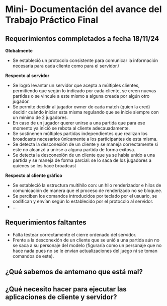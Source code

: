 # Mini- Documentación del avance del Trabajo Práctico Final
## Requerimientos commpletados a fecha 18/11/24
**Globalmente**
* Se estableció un protocolo consistente para comunicar la información necesaria para cada cliente como para el servidor.\

**Respecto al servidor**
* Se logró levantar un servidor que acepta a múltiples clientes, permitiendo que según lo indicado por cada cliente, se creen nuevas partidas o se vincule a este mismo a alguna creada por algún otro jugador.
* Se permite decidir al jugador owner de cada match (quien la creó) decidir cuándo iniciar esta misma regulando que se inicie siempre con un mínimo de 2 jugadores.
* En caso de un jugador querer unirse a una partida que para ese momento ya inició se rebota al cliente adecauadamente.
* Se sostinenen múltiples partidas independientes que realizan los broadcasts necesarios únicamente a los participantes de esta misma.
* Se detecta la desconexión de un cliente y se maneja correctamente si este no alcanzó a unirse a alguna partida de forma exitosa.
* Se detecta la desconexión de un cliente que ya se había unido a una partida y se maneja de forma parcial: se lo saca de los jugadores a quienes se les hace broadcast
  
[... aquí más sobre la parte del modelo, las fisicas implementadas, la generacion de snapshots, etc...]:#


**Respecto al cliente gráfico**
* Se estableció la estructura multihilo con: un hilo renderizador e hilos de comunicación de manera que el proceso de renderizado no se bloquee. 
* Se perciben los comandos introducidos por teclado por el usuario, se codifican y envían según lo establecido por el protocolo al servidor.
* ...
## Requerimientos faltantes 
[... aqui la se unificará lo que cada uno mencione que es con lo que se topó que faltaba]:#
* Falta testear correctamente el cierre ordenado del servidor.
* Frente a la desconexión de un cliente que se unió a una partida aún no se saca a su personaje del modelo (figuraría como un personaje que no hace nada pues no se le envian actualizaciones del juego ni se toman comandos de este).


## ¿Qué sabemos de antemano que está mal?
[... aqui se unificará lo que cada uno note en el codigo que escribió]:#

## ¿Qué necesito hacer para ejecutar las aplicaciones de cliente y servidor? 
[... aquí la parte que cande ya hizo]:#
